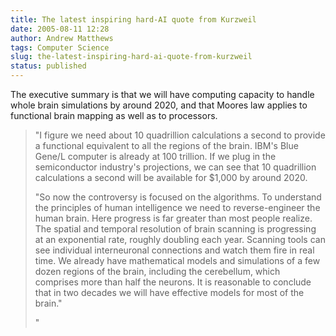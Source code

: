 ```yaml
---
title: The latest inspiring hard-AI quote from Kurzweil
date: 2005-08-11 12:28
author: Andrew Matthews
tags: Computer Science
slug: the-latest-inspiring-hard-ai-quote-from-kurzweil
status: published
---
```


The executive summary is that we will have computing capacity to handle whole brain simulations by around 2020, and that Moores law applies to functional brain mapping as well as to processors.

> "I figure we need about 10 quadrillion calculations a second to provide a functional equivalent to all the regions of the brain. IBM's Blue Gene/L computer is already at 100 trillion. If we plug in the semiconductor industry's projections, we can see that 10 quadrillion calculations a second will be available for \$1,000 by around 2020.
>
> "So now the controversy is focused on the algorithms. To understand the principles of human intelligence we need to reverse-engineer the human brain. Here progress is far greater than most people realize. The spatial and temporal resolution of brain scanning is progressing at an exponential rate, roughly doubling each year. Scanning tools can see individual interneuronal connections and watch them fire in real time. We already have mathematical models and simulations of a few dozen regions of the brain, including the cerebellum, which comprises more than half the neurons. It is reasonable to conclude that in two decades we will have effective models for most of the brain."
>
> "
